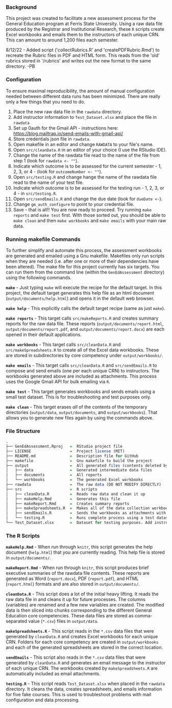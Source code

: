 ### Background  
This project was created to facilitate a new assessment process for the General Education program at Ferris State University. Using a raw data file produced by the Registrar and Institutional Research, these `R` scripts create Excel workbooks and emails them to the instructors of each unique CRN. This can amount to around 1,200 files each semester.

8/12/22 - Added script ('collectRubrics.R' and 'createPDFRubric.Rmd') to recreate the Rubric files in PDF and HTML form. This reads from the 'old' rubrics stored in '/rubrics' and writes out the new format to the same directory. -PB

### Configuration  
To ensure maximal reproducibility, the amount of manual configuration needed between different data runs has been minimized. There are really only a few things that you need to do.  

1. Place the new raw data file in the `rawdata` directory.  
1. Add instructor information to `Test_Dataset.xlsx` and place the file in `rawdata`
1. Set up 0auth for the Gmail API - instructions here: https://blog.mailtrap.io/send-emails-with-gmail-api/
1. Store credentials json file in `rawdata`.
1. Open makefile in an editor and change `RAWDATA` to your file's name.
1. Open `src/cleanData.R` in an editor of your choice (I use the RStudio IDE).  
1. Change the name of the rawdata file read to the name of the file from step 1 (look for `rawdata <- ""`).
1. Indicate which outcome is to be assessed for the current semester - 1, 2, 3, or 4 - (look for `outcomeNumber <- ""`).  
1. Open `src/testing.R` and change hange the name of the rawdata file read to the name of your test file.
1. Indicate which outcome is to be assessed for the testing run - 1, 2, 3, or 4 - in `src/testing.R`.
1. Open `src/sendEmails.R` and change the due date (look for `dueDate <-`).
1. Change `gm_auth_configure` to point to your credential file.
1. Save - that is all!! You are now ready to proceed. Try running `make reports` and `make test` first. With those sorted out, you should be able to `make clean` and then `make workbooks` and `make emails` with your main raw data.

### Running makefile Commands  
To further simplify and automate this process, the assessment workbooks are generated and emailed using a Gnu makefile. Makefiles only run scripts when they are needed (i.e. after one or more of their dependencies have been altered). The make file for this project currently has six targets. You can run them from the command line (within the `GenEdAssessment` directory) using the following commands.

**`make`** - Just typing `make` will execute the recipe for the default target. In this project, the default target generates this help file as an html document (`output/documents/help.html`) and opens it in the default web browser.  

**`make help`** - This explicitly calls the default target recipe (same as just `make`).  

**`make reports`** - This target calls `src/makeReports.R` and creates summary reports for the raw data file. These reports (`output/documents/report.html`, `output/documents/report.pdf`, and `output/documents/report.docx`) are each opened in their default applications.  

**`make workbooks`** -   This target calls `src/cleanData.R` and `src/makeSpreadsheets.R` to create all of the Excel data workbooks. These are stored in subdirectories by core competency under `output/workbooks/`.  

**`make emails`** - This target calls `src/cleanData.R` and `src/sendEmails.R` to compose and send emails (one per each unique CRN) to instructors. The workbooks generated above are included as attachments. This process uses the Google Gmail API for bulk emailing via `R`.  

**`make test`** - This target generates workbooks and sends emails using a small test dataset. This is for troubleshooting and test purposes only.  

**`make clean`** - This target erases _all_ of the contents of the temporary directories (`output/data`, `output/documents`, and `output/workbooks`). That allows you to generate new files again by using the commands above.  

### File Structure  
```R
.
├── GenEdAssessment.Rproj   =  RStudio project file
├── LICENSE                 =  Project license (MIT)
├── README.md               =  Description file for GitHub
├── makefile                =  Gnu makefile to build the project
├── output                  =  All generated files (contents deleted by cleaning)
│   ├── data                =  Generated intermediate data files
│   ├── documents           =  All reports
│   └── workbooks           =  The generated Excel workbooks
├── rawdata                 =  The raw data (DO NOT MODIFY DIRECTLY)
├── src                     =  R scripts
│   ├── cleanData.R         =  Reads raw data and clean it up
│   ├── makeHelp.Rmd        =  Generates this file
│   ├── makeReport.Rmd      =  Creates summary reports
│   ├── makeSpreadsheets.R  =  Makes all of the data collection workbooks
│   ├── sendEmails.R        =  Sends the workbooks as attachments with a message to instructors
│   └── testing.R           =  Runs complete process using a test dataset for troubleshooting
└── Test_Dataset.xlsx       =  Dataset for testing purposes. Add instructor info and put in rawdata
```

### The R Scripts  

**`makeHelp.Rmd`** - When run through `knitr`, this script generates the help document (`help.html`) that you are currently reading. This help file is stored in `output/documents/`.  

**`makeReport.Rmd`** - When run through `knitr`, this script produces brief executive summaries of the rawdata file contents. These reports are generated as Word (`report.docx`), PDF (`report.pdf`), and HTML (`report.html`) formats and are also stored in `output/documents/`.  
  
**`cleanData.R`** - This script does a lot of the initial heavy lifting. It reads the raw data file in and cleans it up for future processes. The columns (variables) are renamed and a few new variables are created. The modified data is then sliced into chunks corresponding to the different General Education core competencies. These data files are stored as comma-separated value (`*.csv`) files in `output/data`.

**`makeSpreadsheets.R`** - This script reads in the `*.csv` data files that were generated by `cleanData.R` and creates Excel workbooks for each unique CRN. Folders for each core competency are created in `output/workbooks` and each of the generated spreadsheets are stored in the correct location.  

**`sendEmails`** - This script also reads in the `*.csv` data files that were generated by `cleanData.R` and generates an email message to the instructor of each unique CRN. The workbooks created by `makeSpreadsheets.R` are automatically included as email attachments.  

**`testing.R`** - This script reads `Test_Dataset.xlsx` when placed in the `rawdata` directory. It cleans the data, creates spreadsheets, and emails information for five fake courses. This is used to troubleshoot problems with mail configuration and data processing. 
